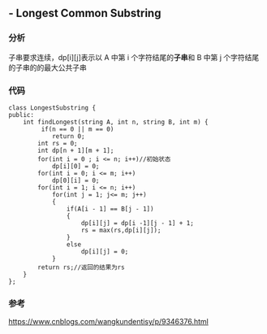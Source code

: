## - Longest Common Substring

### 分析

子串要求连续，dp[i][j]表示以 A 中第 i 个字符结尾的**子串**和 B 中第 j 个字符结尾的子串的的最大公共子串

### 代码

```
class LongestSubstring {
public:
    int findLongest(string A, int n, string B, int m) {
         if(n == 0 || m == 0)
            return 0;
        int rs = 0;
        int dp[n + 1][m + 1];
        for(int i = 0 ; i <= n; i++)//初始状态
            dp[i][0] = 0;
        for(int i = 0; i <= m; i++)
            dp[0][i] = 0;
        for(int i = 1; i <= n; i++)
            for(int j = 1; j<= m; j++)
            {
                if(A[i - 1] == B[j - 1])
                {
                    dp[i][j] = dp[i -1][j - 1] + 1;
                    rs = max(rs,dp[i][j]);
                }
                else
                    dp[i][j] = 0;
            }
        return rs;//返回的结果为rs
    }
};
```

### 参考

https://www.cnblogs.com/wangkundentisy/p/9346376.html


